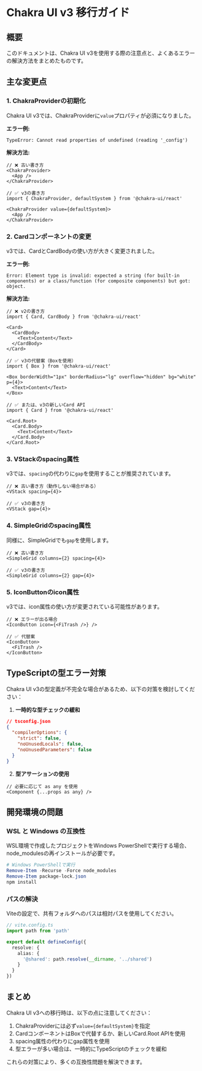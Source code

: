 # Chakra UI v3 移行ガイド

## 概要
このドキュメントは、Chakra UI v3を使用する際の注意点と、よくあるエラーの解決方法をまとめたものです。

## 主な変更点

### 1. ChakraProviderの初期化
Chakra UI v3では、ChakraProviderに`value`プロパティが必須になりました。

**エラー例:**
```
TypeError: Cannot read properties of undefined (reading '_config')
```

**解決方法:**
```tsx
// ❌ 古い書き方
<ChakraProvider>
  <App />
</ChakraProvider>

// ✅ v3の書き方
import { ChakraProvider, defaultSystem } from '@chakra-ui/react'

<ChakraProvider value={defaultSystem}>
  <App />
</ChakraProvider>
```

### 2. Cardコンポーネントの変更
v3では、CardとCardBodyの使い方が大きく変更されました。

**エラー例:**
```
Error: Element type is invalid: expected a string (for built-in components) or a class/function (for composite components) but got: object.
```

**解決方法:**
```tsx
// ❌ v2の書き方
import { Card, CardBody } from '@chakra-ui/react'

<Card>
  <CardBody>
    <Text>Content</Text>
  </CardBody>
</Card>

// ✅ v3の代替案（Boxを使用）
import { Box } from '@chakra-ui/react'

<Box borderWidth="1px" borderRadius="lg" overflow="hidden" bg="white" p={4}>
  <Text>Content</Text>
</Box>

// ✅ または、v3の新しいCard API
import { Card } from '@chakra-ui/react'

<Card.Root>
  <Card.Body>
    <Text>Content</Text>
  </Card.Body>
</Card.Root>
```

### 3. VStackのspacing属性
v3では、`spacing`の代わりに`gap`を使用することが推奨されています。

```tsx
// ❌ 古い書き方（動作しない場合がある）
<VStack spacing={4}>

// ✅ v3の書き方
<VStack gap={4}>
```

### 4. SimpleGridのspacing属性
同様に、SimpleGridでも`gap`を使用します。

```tsx
// ❌ 古い書き方
<SimpleGrid columns={2} spacing={4}>

// ✅ v3の書き方
<SimpleGrid columns={2} gap={4}>
```

### 5. IconButtonのicon属性
v3では、icon属性の使い方が変更されている可能性があります。

```tsx
// ❌ エラーが出る場合
<IconButton icon={<FiTrash />} />

// ✅ 代替案
<IconButton>
  <FiTrash />
</IconButton>
```

## TypeScriptの型エラー対策

Chakra UI v3の型定義が不完全な場合があるため、以下の対策を検討してください：

1. **一時的な型チェックの緩和**
```json
// tsconfig.json
{
  "compilerOptions": {
    "strict": false,
    "noUnusedLocals": false,
    "noUnusedParameters": false
  }
}
```

2. **型アサーションの使用**
```tsx
// 必要に応じて as any を使用
<Component {...props as any} />
```

## 開発環境の問題

### WSL と Windows の互換性
WSL環境で作成したプロジェクトをWindows PowerShellで実行する場合、node_modulesの再インストールが必要です。

```powershell
# Windows PowerShellで実行
Remove-Item -Recurse -Force node_modules
Remove-Item package-lock.json
npm install
```

### パスの解決
Viteの設定で、共有フォルダへのパスは相対パスを使用してください。

```ts
// vite.config.ts
import path from 'path'

export default defineConfig({
  resolve: {
    alias: {
      '@shared': path.resolve(__dirname, '../shared')
    }
  }
})
```

## まとめ

Chakra UI v3への移行時は、以下の点に注意してください：

1. ChakraProviderには必ず`value={defaultSystem}`を指定
2. CardコンポーネントはBoxで代替するか、新しいCard.Root APIを使用
3. spacing属性の代わりにgap属性を使用
4. 型エラーが多い場合は、一時的にTypeScriptのチェックを緩和

これらの対策により、多くの互換性問題を解決できます。